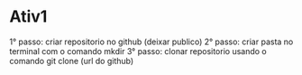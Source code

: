 # Ativ1
>
1° passo: criar repositorio no github (deixar publico)
2° passo: criar pasta no terminal com o comando mkdir
3° passo: clonar repositorio usando o comando git clone (url do github)
>